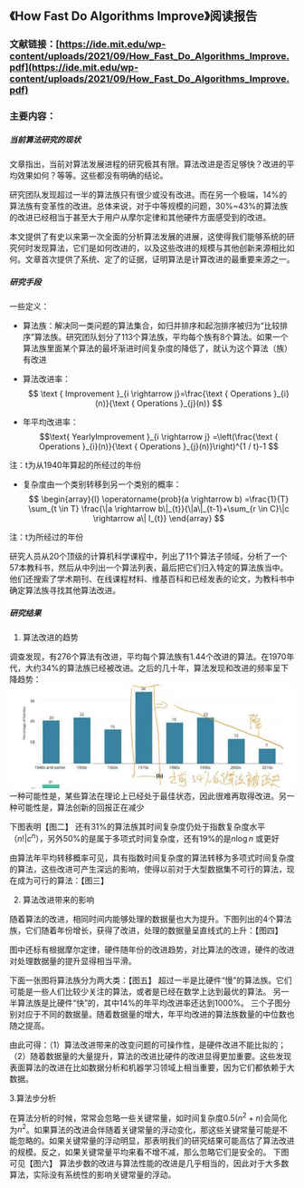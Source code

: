 ## 《How Fast Do Algorithms Improve》阅读报告
### 文献链接：[https://ide.mit.edu/wp-content/uploads/2021/09/How_Fast_Do_Algorithms_Improve.pdf](https://ide.mit.edu/wp-content/uploads/2021/09/How_Fast_Do_Algorithms_Improve.pdf)
### 主要内容：
##### 当前算法研究的现状

文章指出，当前对算法发展进程的研究极其有限。算法改进是否足够快？改进的平均效果如何？等等。这些都没有明确的结论。

研究团队发现超过一半的算法族只有很少或没有改进。而在另一个极端，14%的算法族有变革性的改进。总体来说，对于中等规模的问题，30%~43%的算法族的改进已经相当于甚至大于用户从摩尔定律和其他硬件方面感受到的改进。

本文提供了有史以来第一次全面的分析算法发展的进展，这使得我们能够系统的研究何时发现算法，它们是如何改进的，以及这些改进的规模与其他创新来源相比如何。文章首次提供了系统、定了的证据，证明算法是计算改进的最重要来源之一。

##### 研究手段
一些定义：
* 算法族：解决同一类问题的算法集合，如归并排序和起泡排序被归为“比较排序”算法族。研究团队划分了113个算法族，平均每个族有8个算法。如果一个算法族里面某个算法的最坏渐进时间复杂度的降低了，就认为这个算法（族）有改进


* 算法改进率：
$$
\text { Improvement }_{i \rightarrow j}=\frac{\text { Operations }_{i}(n)}{\text { Operations }_{j}(n)}
$$

* 年平均改进率：
$$\text{ YearlyImprovement }_{i \rightarrow j} =\left(\frac{\text { Operations }_{i}(n)}{\text { Operations }_{j}(n)}\right)^{1 / t}-1
$$

注：t为从1940年算起的所经过的年份

* 复杂度由一个类别转移到另一个类别的概率：
$$
\begin{array}{l}
\operatorname{prob}(a \rightarrow b) =\frac{1}{T} \sum_{t \in T} \frac{\|a \rightarrow b\|_{t}}{\|a\|_{t-1}+\sum_{r \in C}\|c \rightarrow a\| l_{t}}
\end{array}
$$

注：t为所经过的年份


研究人员从20个顶级的计算机科学课程中，列出了11个算法子领域，分析了一个57本教科书，然后从中列出一个算法列表，最后把它们归入特定的算法族当中。他们还搜索了学术期刊、在线课程材料、维基百科和已经发表的论文，为教科书中确定算法族寻找其他算法改进。

##### 研究结果

1. 算法改进的趋势

调查发现，有276个算法有改进，平均每个算法族有1.44个改进的算法。在1970年代，大约34%的算法族已经被改进。之后的几十年，算法发现和改进的频率呈下降趋势：![](./images/微信图片_20210924233804.png)
一种可能性是，某些算法在理论上已经处于最佳状态，因此很难再取得改进。另一种可能性是，算法创新的回报正在减少

下图表明【图二】
还有31%的算法族其时间复杂度仍处于指数复杂度水平（$n ! | c^{n}$），另外50%的是属于多项式时间复杂度，还有19%的是$n \log n$ 或更好

由算法年平均转移概率可见，具有指数时间复杂度的算法转移为多项式时间复杂度的算法，这些改进可产生深远的影响，使得以前对于大型数据集不可行的算法，现在成为可行的算法：【图三】

2. 算法改进带来的影响

随着算法的改进，相同时间内能够处理的数据量也大为提升。下图列出的4个算法族，它们随着年份增长，获得了改进，处理的数据量呈直线式的上升：【图四】

图中还标有根据摩尔定律，硬件随年份的改进趋势，对比算法的改进，硬件的改进对处理数据量的提升显得相当平滑。

下面一张图将算法族分为两大类：【图五】
超过一半是比硬件“慢”的算法族。它们可能是一些人们比较少关注的算法，或者是已经在数学上达到最优的算法。
另一半算法族是比硬件“快”的，其中14%的年平均改进率还达到1000%。
三个子图分别对应于不同的数据量。随着数据量的增大，年平均改进的算法族数量的中位数也随之提高。

由此可得：（1）算法改进带来的改变问题的可操作性，是硬件改进不能比拟的；（2）随着数据量的大量提升，算法的改进比硬件的改进显得更加重要。这些发现表面算法的改进在比如数据分析和机器学习领域上相当重要，因为它们都依赖于大数据。


3.算法步分析

在算法分析的时候，常常会忽略一些关键常量，如时间复杂度$0.5(n^2+n)$会简化为$n^2$。如果算法的改进会伴随着关键常量的浮动变化，那这些关键常量可能是不能忽略的。如果关键常量的浮动明显，那表明我们的研究结果可能高估了算法改进的规模。反之，如果关键常量平均来看不增不减，那么忽略它们是安全的。
下图可见【图六】
算法步数的改进与算法性能的改进是几乎相当的，因此对于大多数算法，实际没有系统性的影响关键常量的浮动。